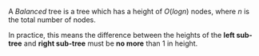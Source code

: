 A _Balanced_ tree is a tree which has a height of $O(logn)$ nodes, where $n$ is the total number of nodes.

In practice, this means the difference between the heights of the **left sub-tree** and **right sub-tree** must be **no more** than $1$ in height.
